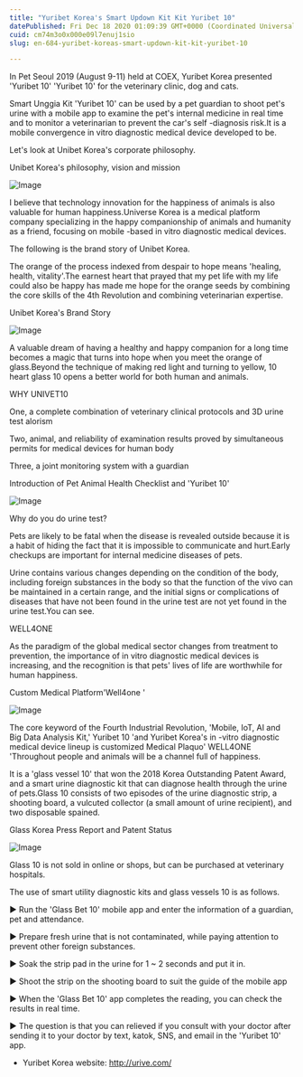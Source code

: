 ```yaml
---
title: "Yuribet Korea's Smart Updown Kit Kit Yuribet 10"
datePublished: Fri Dec 18 2020 01:09:39 GMT+0000 (Coordinated Universal Time)
cuid: cm74m3o0x000e09l7enuj1sio
slug: en-684-yuribet-koreas-smart-updown-kit-kit-yuribet-10

---
```



In Pet Seoul 2019 (August 9-11) held at COEX, Yuribet Korea presented 'Yuribet 10' 'Yuribet 10' for the veterinary clinic, dog and cats.

Smart Unggia Kit 'Yuribet 10' can be used by a pet guardian to shoot pet's urine with a mobile app to examine the pet's internal medicine in real time and to monitor a veterinarian to prevent the car's self -diagnosis risk.It is a mobile convergence in vitro diagnostic medical device developed to be.

Let's look at Unibet Korea's corporate philosophy.

Unibet Korea's philosophy, vision and mission

![Image](https://cdn.hashnode.com/res/hashnode/image/upload/v1739528059236/7cad03d6-80a8-43fe-82b9-b28d5dd2eaf4.png)

I believe that technology innovation for the happiness of animals is also valuable for human happiness.Universe Korea is a medical platform company specializing in the happy companionship of animals and humanity as a friend, focusing on mobile -based in vitro diagnostic medical devices.

The following is the brand story of Unibet Korea.

The orange of the process indexed from despair to hope means 'healing, health, vitality'.The earnest heart that prayed that my pet life with my life could also be happy has made me hope for the orange seeds by combining the core skills of the 4th Revolution and combining veterinarian expertise.

Unibet Korea's Brand Story

![Image](https://cdn.hashnode.com/res/hashnode/image/upload/v1739528062184/3d72fc6c-a6d7-4609-8449-d0e8b3eea4c3.png)

A valuable dream of having a healthy and happy companion for a long time becomes a magic that turns into hope when you meet the orange of glass.Beyond the technique of making red light and turning to yellow, 10 heart glass 10 opens a better world for both human and animals.

WHY UNIVET10

One, a complete combination of veterinary clinical protocols and 3D urine test alorism

Two, animal, and reliability of examination results proved by simultaneous permits for medical devices for human body

Three, a joint monitoring system with a guardian

Introduction of Pet Animal Health Checklist and 'Yuribet 10'

![Image](https://cdn.hashnode.com/res/hashnode/image/upload/v1739528065121/60e949d8-747f-464a-9a6f-3b3bd84e99a5.png)

Why do you do urine test?

Pets are likely to be fatal when the disease is revealed outside because it is a habit of hiding the fact that it is impossible to communicate and hurt.Early checkups are important for internal medicine diseases of pets.

Urine contains various changes depending on the condition of the body, including foreign substances in the body so that the function of the vivo can be maintained in a certain range, and the initial signs or complications of diseases that have not been found in the urine test are not yet found in the urine test.You can see.

WELL4ONE

As the paradigm of the global medical sector changes from treatment to prevention, the importance of in vitro diagnostic medical devices is increasing, and the recognition is that pets' lives of life are worthwhile for human happiness.

Custom Medical Platform'Well4one '

![Image](https://cdn.hashnode.com/res/hashnode/image/upload/v1739528067926/f5cd6f06-aa96-445e-8b96-555503142734.png)

The core keyword of the Fourth Industrial Revolution, 'Mobile, IoT, AI and Big Data Analysis Kit,' Yuribet 10 'and Yuribet Korea's in -vitro diagnostic medical device lineup is customized Medical Plaquo' WELL4ONE 'Throughout people and animals will be a channel full of happiness.

It is a 'glass vessel 10' that won the 2018 Korea Outstanding Patent Award, and a smart urine diagnostic kit that can diagnose health through the urine of pets.Glass 10 consists of two episodes of the urine diagnostic strip, a shooting board, a vulcuted collector (a small amount of urine recipient), and two disposable spained.

Glass Korea Press Report and Patent Status

![Image](https://cdn.hashnode.com/res/hashnode/image/upload/v1739528070812/f380283a-4f4b-455c-ac31-ae0a38ccdd8b.png)

Glass 10 is not sold in online or shops, but can be purchased at veterinary hospitals.

The use of smart utility diagnostic kits and glass vessels 10 is as follows.

▶ Run the 'Glass Bet 10' mobile app and enter the information of a guardian, pet and attendance.

▶ Prepare fresh urine that is not contaminated, while paying attention to prevent other foreign substances.

▶ Soak the strip pad in the urine for 1 ~ 2 seconds and put it in.

▶ Shoot the strip on the shooting board to suit the guide of the mobile app

▶ When the 'Glass Bet 10' app completes the reading, you can check the results in real time.

▶ The question is that you can relieved if you consult with your doctor after sending it to your doctor by text, katok, SNS, and email in the 'Yuribet 10' app.

- Yuribet Korea website: http://urive.com/
